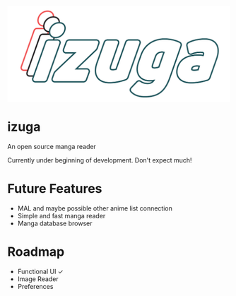 <img align="center" src='https://raw.githubusercontent.com/itsuni/izuga/master/izugatext.png'>

# izuga
An open source manga reader

Currently under beginning of development.  Don't expect much!

# Future Features
* MAL and maybe possible other anime list connection
* Simple and fast manga reader
* Manga database browser

# Roadmap
* Functional UI ✓
* Image Reader
* Preferences
